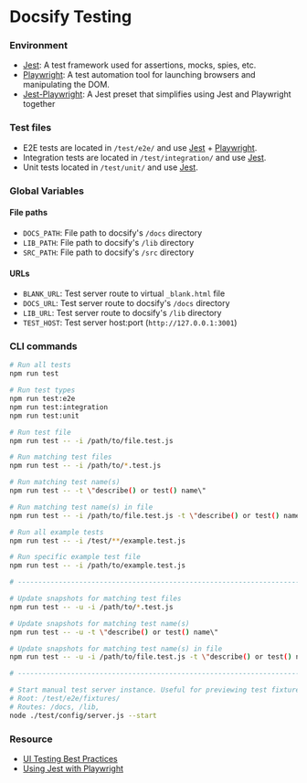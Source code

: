 # Docsify Testing

### Environment

- [Jest](https://jestjs.io): A test framework used for assertions, mocks, spies, etc.
- [Playwright](https://playwright.dev): A test automation tool for launching browsers and manipulating the DOM.
- [Jest-Playwright](https://github.com/playwright-community/jest-playwright): A Jest preset that simplifies using Jest and Playwright together

### Test files

- E2E tests are located in `/test/e2e/` and use [Jest](https://jestjs.io) + [Playwright](https://playwright.dev).
- Integration tests are located in `/test/integration/` and use [Jest](https://jestjs.io).
- Unit tests located in `/test/unit/` and use [Jest](https://jestjs.io).

### Global Variables

#### File paths

- `DOCS_PATH`: File path to docsify's `/docs` directory
- `LIB_PATH`: File path to docsify's `/lib` directory
- `SRC_PATH`: File path to docsify's `/src` directory

#### URLs

- `BLANK_URL`: Test server route to virtual `_blank.html` file
- `DOCS_URL`: Test server route to docsify's `/docs` directory
- `LIB_URL`: Test server route to docsify's `/lib` directory
- `TEST_HOST`: Test server host:port (`http://127.0.0.1:3001`)

### CLI commands

```bash
# Run all tests
npm run test

# Run test types
npm run test:e2e
npm run test:integration
npm run test:unit

# Run test file
npm run test -- -i /path/to/file.test.js

# Run matching test files
npm run test -- -i /path/to/*.test.js

# Run matching test name(s)
npm run test -- -t \"describe() or test() name\"

# Run matching test name(s) in file
npm run test -- -i /path/to/file.test.js -t \"describe() or test() name\"

# Run all example tests
npm run test -- -i /test/**/example.test.js

# Run specific example test file
npm run test -- -i /path/to/example.test.js

# ------------------------------------------------------------------------------

# Update snapshots for matching test files
npm run test -- -u -i /path/to/*.test.js

# Update snapshots for matching test name(s)
npm run test -- -u -t \"describe() or test() name\"

# Update snapshots for matching test name(s) in file
npm run test -- -u -i /path/to/file.test.js -t \"describe() or test() name\"

# ------------------------------------------------------------------------------

# Start manual test server instance. Useful for previewing test fixtures.
# Root: /test/e2e/fixtures/
# Routes: /docs, /lib,
node ./test/config/server.js --start
```

### Resource

- [UI Testing Best Practices](https://github.com/NoriSte/ui-testing-best-practices)
- [Using Jest with Playwright](https://playwright.tech/blog/using-jest-with-playwright)
